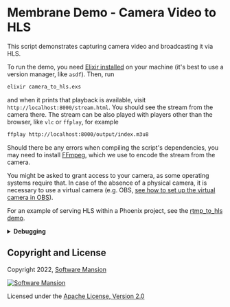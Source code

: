 # Membrane Demo - Camera Video to HLS

This script demonstrates capturing camera video and broadcasting it via HLS.

To run the demo, you need [Elixir installed](https://elixir-lang.org/install.html) on your machine (it's best to use a version manager, like `asdf`). Then, run

```bash
elixir camera_to_hls.exs
```

and when it prints that playback is available, visit `http://localhost:8000/stream.html`. You should see the stream from the camera there. The stream can be also played with players other than the browser, like `vlc` or `ffplay`, for example

```bash
ffplay http://localhost:8000/output/index.m3u8
```

Should there be any errors when compiling the script's dependencies, you may need to install [FFmpeg](https://ffmpeg.org/), which we use to encode the stream from the camera.


You might be asked to grant access to your camera, as some operating systems require that. In case of the absence of a physical camera, it is necessary to use a virtual camera (e.g. OBS, [see how to set up the virtual camera in OBS](https://obsproject.com/kb/virtual-camera-guide)).

For an example of serving HLS within a Phoenix project, see the [rtmp_to_hls demo](../rtmp_to_hls/).

<details>
<summary>
<b>Debugging</b>
</summary>

### Camera not found
If you have a camera but you still receiving the error
```
[video4linux2,v4l2 @ 0x745cf00b0440] Cannot open video device default: No such file or directory
```
The [Membrane CameraCapture Plugin](https://github.com/membraneframework/membrane_camera_capture_plugin) isn't able to find the default camera.
You can find it manually with `v4l2-ctl --list-devices` and then manually set it on the CameraCapture Plugin.
```diff
-       child(:source, Membrane.CameraCapture)
+       child(:source, %Membrane.CameraCapture{device: "/dev/video0"})
```
</details>

## Copyright and License

Copyright 2022, [Software Mansion](https://swmansion.com/?utm_source=git&utm_medium=readme&utm_campaign=membrane)

[![Software Mansion](https://docs.membrane.stream/static/logo/swm_logo_readme.png)](https://swmansion.com/?utm_source=git&utm_medium=readme&utm_campaign=membrane)

Licensed under the [Apache License, Version 2.0](LICENSE)
